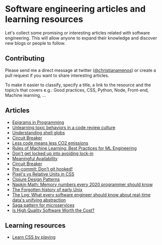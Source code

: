 # Software engineering articles and learning resources
Let's collect some promising or interesting articles related with software engineering. This will allow anyone to expand their knowledge and discover new blogs or people to follow.

## Contributing
Please send me a direct message at twitter ([@christianamenos](https://twitter.com/christianamenos)) or create a pull request if you want to share interesting articles.

To make it easier to classify, specify a title, a link to the resource and the topic/s that covers e.g.: Good practices, CSS, Python, Node, Front-end, Machine learning, ...

## Articles
* [Epigrams in Programming](http://www.cs.yale.edu/homes/perlis-alan/quotes.html)
* [Unlearning toxic behaviors in a code review culture](https://medium.com/@sandya.sankarram/unlearning-toxic-behaviors-in-a-code-review-culture-b7c295452a3c)
* [Understanding shell globs](https://soptik.tech/articles/beware-of-shell-globs.html)
* [Circuit Breaker](https://martinfowler.com/bliki/CircuitBreaker.html)
* [Less code means less CO2 emissions](https://dannyvankooten.com/website-carbon-emissions/)
* [Rules of Machine Learning:  Best Practices for ML Engineering](https://developers.google.com/machine-learning/guides/rules-of-ml)
* [Don't get locked up into avoiding lock-in](https://martinfowler.com/articles/oss-lockin.html)
* [Meaningful Availability](https://www.usenix.org/system/files/nsdi20spring_hauer_prepub.pdf)
* [Circuit Breaker](https://netflixtechblog.com/making-the-netflix-api-more-resilient-a8ec62159c2d)
* [Pre-commit: Don’t git hooked!](https://www.thoughtworks.com/insights/blog/pre-commit-don-t-git-hooked)
* [Pixel's vs Relative Units in CSS](https://www.24a11y.com/2019/pixels-vs-relative-units-in-css-why-its-still-a-big-deal/)
* [Clojure Design Patterns](http://mishadoff.com/blog/clojure-design-patterns/)
* [Napkin Math: Memory numbers every 2020 programmer should know](https://www.forrestthewoods.com/blog/memory-bandwidth-napkin-math/?)
* [The Forgotten history of early Unix](https://fosdem.org/2020/schedule/event/early_unix/)
* [The Log: What every software engineer should know about real-time data's unifying abstraction](https://engineering.linkedin.com/distributed-systems/log-what-every-software-engineer-should-know-about-real-time-datas-unifying)
* [Saga pattern for microservices](https://microservices.io/patterns/data/saga.html)
* [Is High Quality Software Worth the Cost?](https://martinfowler.com/articles/is-quality-worth-cost.html)


## Learning resources
* [Learn CSS by playing](https://www.maketecheasier.com/games-learn-css/)
